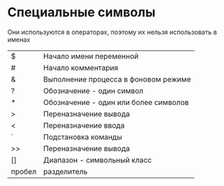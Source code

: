 
# Специальные символы

Они используются в операторах, поэтому их нельзя использовать в именах

|        |                                       |
|--------|---------------------------------------|
| $      | Начало имени переменной               |
| #      | Начало комментария                    |
| &      | Выполнение процесса в фоновом режиме  |
| ?      | Обозначение - один символ             |
| *      | Обозначение - один или более символов |
| >      | Переназначение вывода                 |
| <      | Переназначение ввода                  |
| `      | Подстановка команды                   |
| >>     | Переназначение вывода                 |
| []     | Диапазон - символьный класс           |
| пробел | разделитель                           |